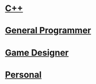 # [C++](/portfolio/cpp/home)
# [General Programmer](/portfolio/programming/home)
# [Game Designer](/portfolio/game_design/home)
# [Personal](/portfolio/personal/home)
